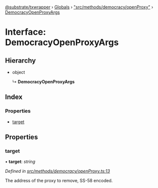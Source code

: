 [@substrate/txwrapper](../README.md) › [Globals](../globals.md) › ["src/methods/democracy/openProxy"](../modules/_src_methods_democracy_openproxy_.md) › [DemocracyOpenProxyArgs](_src_methods_democracy_openproxy_.democracyopenproxyargs.md)

# Interface: DemocracyOpenProxyArgs

## Hierarchy

* object

  ↳ **DemocracyOpenProxyArgs**

## Index

### Properties

* [target](_src_methods_democracy_openproxy_.democracyopenproxyargs.md#target)

## Properties

###  target

• **target**: *string*

*Defined in [src/methods/democracy/openProxy.ts:13](https://github.com/paritytech/txwrapper/blob/d1bfb8b/src/methods/democracy/openProxy.ts#L13)*

The address of the proxy to remove, SS-58 encoded.
